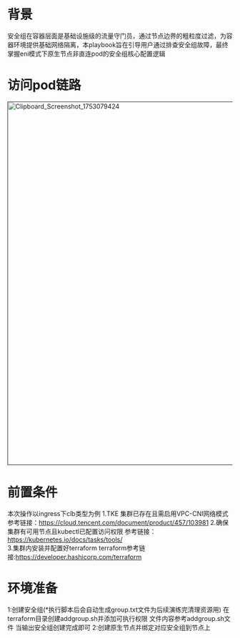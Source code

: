 # 背景
安全组在容器层面是基础设施级的流量守门员，通过节点边界的粗粒度过滤，为容器环境提供基础网络隔离，本playbook旨在引导用户通过排查安全组故障，最终掌握eni模式下原生节点非直连pod的安全组核心配置逻辑
# 访问pod链路
[<img width="3319" height="814" alt="Clipboard_Screenshot_1753079424" src="https://github.com/user-attachments/assets/3144ec71-4619-4426-8917-f0ba243226ae" />
]()

# 前置条件
本次操作以ingress下clb类型为例
1.TKE 集群已存在且需启用VPC-CNI网络模式
参考链接：https://cloud.tencent.com/document/product/457/103981 
2.确保集群有可用节点且kubectl已配置访问权限
参考链接：https://kubernetes.io/docs/tasks/tools/  
3.集群内安装并配置好terraform
terraform参考链接:https://developer.hashicorp.com/terraform 
# 环境准备
1:创建安全组(*执行脚本后会自动生成group.txt文件为后续演练完清理资源用)
在terraform目录创建addgroup.sh并添加可执行权限
文件内容参考addgroup.sh文件
当输出安全组创建完成即可
2:创建原生节点并绑定对应安全组到节点上
